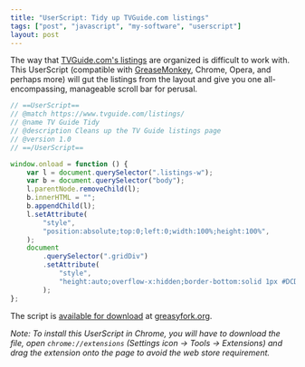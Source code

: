 ```yaml
---
title: "UserScript: Tidy up TVGuide.com listings"
tags: ["post", "javascript", "my-software", "userscript"]
layout: post
---
```


The way that [TVGuide.com's listings](https://www.tvguide.com/listings/)
are organized is difficult to work with. This UserScript (compatible
with [GreaseMonkey](https://www.greasespot.net/), Chrome, Opera, and
perhaps more) will gut the listings from the layout and give you one
all-encompassing, manageable scroll bar for perusal.<!--more-->

```js
// ==UserScript==
// @match https://www.tvguide.com/listings/
// @name TV Guide Tidy
// @description Cleans up the TV Guide listings page
// @version 1.0
// ==/UserScript==

window.onload = function () {
	var l = document.querySelector(".listings-w");
	var b = document.querySelector("body");
	l.parentNode.removeChild(l);
	b.innerHTML = "";
	b.appendChild(l);
	l.setAttribute(
		"style",
		"position:absolute;top:0;left:0;width:100%;height:100%",
	);
	document
		.querySelector(".gridDiv")
		.setAttribute(
			"style",
			"height:auto;overflow-x:hidden;border-bottom:solid 1px #DCDDCB",
		);
};
```

The script is [available for
download](https://greasyfork.org/en/scripts/4654-tv-guide-tidy) at
[greasyfork.org](https://greasyfork.org/en).

_Note: To install this UserScript in Chrome, you will have to download
the file, open `chrome://extensions` (Settings icon → Tools →
Extensions) and drag the extension onto the page to avoid the web store
requirement._
